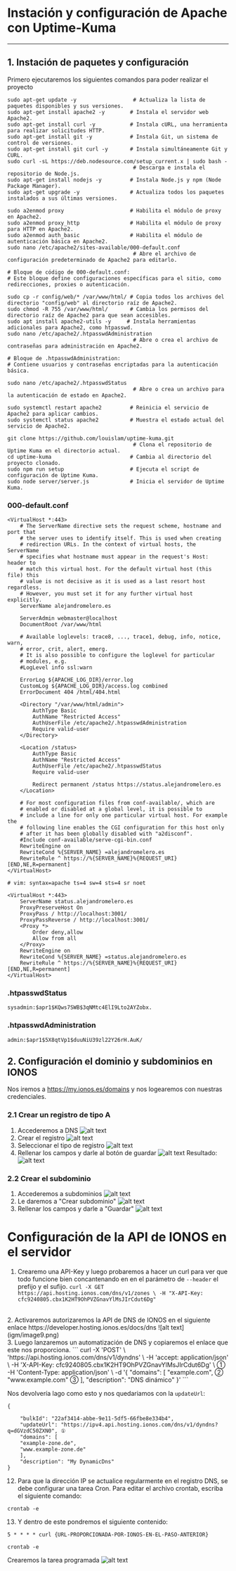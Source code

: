 # Instación y configuración de Apache con Uptime-Kuma
---
## 1. Instación de paquetes y configuración
Primero ejecutaremos los siguientes comandos para poder realizar el proyecto
```
sudo apt-get update -y                  # Actualiza la lista de paquetes disponibles y sus versiones.
sudo apt-get install apache2 -y        # Instala el servidor web Apache2.
sudo apt-get install curl -y           # Instala cURL, una herramienta para realizar solicitudes HTTP.
sudo apt-get install git -y            # Instala Git, un sistema de control de versiones.
sudo apt-get install git curl -y       # Instala simultáneamente Git y CURL.
sudo curl -sL https://deb.nodesource.com/setup_current.x | sudo bash - 
                                        # Descarga e instala el repositorio de Node.js.
sudo apt-get install nodejs -y         # Instala Node.js y npm (Node Package Manager).
sudo apt-get upgrade -y                # Actualiza todos los paquetes instalados a sus últimas versiones.

sudo a2enmod proxy                     # Habilita el módulo de proxy en Apache2.
sudo a2enmod proxy_http                # Habilita el módulo de proxy para HTTP en Apache2.
sudo a2enmod auth_basic                # Habilita el módulo de autenticación básica en Apache2.
sudo nano /etc/apache2/sites-available/000-default.conf 
                                        # Abre el archivo de configuración predeterminado de Apache2 para editarlo.

# Bloque de código de 000-default.conf:
# Este bloque define configuraciones específicas para el sitio, como redirecciones, proxies o autenticación.

sudo cp -r config/web/* /var/www/html/ # Copia todos los archivos del directorio "config/web" al directorio raíz de Apache2.
sudo chmod -R 755 /var/www/html/       # Cambia los permisos del directorio raíz de Apache2 para que sean accesibles.
sudo apt install apache2-utils -y     # Instala herramientas adicionales para Apache2, como htpasswd.
sudo nano /etc/apache2/.htpasswdAdministration 
                                        # Abre o crea el archivo de contraseñas para administración en Apache2.

# Bloque de .htpasswdAdministration:
# Contiene usuarios y contraseñas encriptadas para la autenticación básica.

sudo nano /etc/apache2/.htpasswdStatus 
                                        # Abre o crea un archivo para la autenticación de estado en Apache2.

sudo systemctl restart apache2         # Reinicia el servicio de Apache2 para aplicar cambios.
sudo systemctl status apache2          # Muestra el estado actual del servicio de Apache2.

git clone https://github.com/louislam/uptime-kuma.git
                                        # Clona el repositorio de Uptime Kuma en el directorio actual.
cd uptime-kuma                         # Cambia al directorio del proyecto clonado.
sudo npm run setup                     # Ejecuta el script de configuración de Uptime Kuma.
sudo node server/server.js             # Inicia el servidor de Uptime Kuma.
```
### 000-default.conf
```
<VirtualHost *:443>
    # The ServerName directive sets the request scheme, hostname and port that
    # the server uses to identify itself. This is used when creating
    # redirection URLs. In the context of virtual hosts, the ServerName
    # specifies what hostname must appear in the request's Host: header to
    # match this virtual host. For the default virtual host (this file) this
    # value is not decisive as it is used as a last resort host regardless.
    # However, you must set it for any further virtual host explicitly.
    ServerName alejandromelero.es

    ServerAdmin webmaster@localhost
    DocumentRoot /var/www/html

    # Available loglevels: trace8, ..., trace1, debug, info, notice, warn,
    # error, crit, alert, emerg.
    # It is also possible to configure the loglevel for particular
    # modules, e.g.
    #LogLevel info ssl:warn

    ErrorLog ${APACHE_LOG_DIR}/error.log
    CustomLog ${APACHE_LOG_DIR}/access.log combined
    ErrorDocument 404 /html/404.html

    <Directory "/var/www/html/admin">
        AuthType Basic
        AuthName "Restricted Access"
        AuthUserFile /etc/apache2/.htpasswdAdministration
        Require valid-user
    </Directory>

    <Location /status>
        AuthType Basic
        AuthName "Restricted Access"
        AuthUserFile /etc/apache2/.htpasswdStatus
        Require valid-user

        Redirect permanent /status https://status.alejandromelero.es
    </Location>

    # For most configuration files from conf-available/, which are
    # enabled or disabled at a global level, it is possible to
    # include a line for only one particular virtual host. For example the
    # following line enables the CGI configuration for this host only
    # after it has been globally disabled with "a2disconf".
    #Include conf-available/serve-cgi-bin.conf
    RewriteEngine on
    RewriteCond %{SERVER_NAME} =alejandromelero.es
    RewriteRule ^ https://%{SERVER_NAME}%{REQUEST_URI} [END,NE,R=permanent]
</VirtualHost>

# vim: syntax=apache ts=4 sw=4 sts=4 sr noet

<VirtualHost *:443>
    ServerName status.alejandromelero.es
    ProxyPreserveHost On
    ProxyPass / http://localhost:3001/
    ProxyPassReverse / http://localhost:3001/
    <Proxy *>
        Order deny,allow
        Allow from all
    </Proxy>
    RewriteEngine on
    RewriteCond %{SERVER_NAME} =status.alejandromelero.es
    RewriteRule ^ https://%{SERVER_NAME}%{REQUEST_URI} [END,NE,R=permanent]
</VirtualHost>
```

### .htpasswdStatus
`sysadmin:$apr1$KQws7SWB$3qNMtc4ElI9Lto2AYZobx.`

### .htpasswdAdministration
`admin:$apr1$5X8qtVp1$duuNiU39zl22Y26rH.AuK/`

## 2. Configuración el dominio y subdominios en IONOS
Nos iremos a https://my.ionos.es/domains y nos logearemos con nuestras credenciales.

### 2.1 Crear un registro de tipo A
1. Accederemos a DNS
![alt text](img/image.png)
2. Crear el registro
![alt text](img/image-1.png)
3. Seleccionar el tipo de registro
![alt text](img/image-2.png)
4. Rellenar los campos y darle al botón de guardar
![alt text](img/image-3.png)
Resultado:
![alt text](img/image-4.png)

### 2.2 Crear el subdominio
1. Accederemos a subdominios
![alt text](img/image-5.png)
2. Le daremos a "Crear subdominio"
![alt text](img/image-6.png)
3. Rellenar los campos y darle a "Guardar"
![alt text](img/image-7.png)


# Configuración de la API de IONOS en el servidor
1. Crearemo una API-Key y luego probaremos a hacer un curl para ver que todo funcione bien concantenando en en el parámetro de `--header` el prefijo y el sufijo.
```curl -X GET https://api.hosting.ionos.com/dns/v1/zones \ -H "X-API-Key: cfc9240805.cbx1K2HT9OhPVZGnavYlMsJIrCdut6Dg"```
<br>
2. Activaremos autorizaremos la API de DNS de IONOS en el siguiente enlace https://developer.hosting.ionos.es/docs/dns
![alt text](igm/image9.png)
<br>
3. Luego lanzaremos un automatización de DNS y copiaremos el enlace que este nos proporciona.
```
curl -X 'POST' \
  'https://api.hosting.ionos.com/dns/v1/dyndns' \
  -H 'accept: application/json' \
  -H 'X-API-Key: cfc9240805.cbx1K2HT9OhPVZGnavYlMsJIrCdut6Dg' \ ①
  -H 'Content-Type: application/json' \
  -d '{
  "domains": [
    "example.com", ②
    "www.example.com" ③
  ],
  "description": "DNS dinámico"
 }'
```

Nos devolvería lago como esto y nos quedariamos con la `updateUrl`:
```
{

    "bulkId": "22af3414-abbe-9e11-5df5-66fbe8e334b4",
    "updateUrl": "https://ipv4.api.hosting.ionos.com/dns/v1/dyndns?q=dGVzdC50ZXN0", ①
    "domains": [
    "example-zone.de",
    "www.example-zone.de"
    ],
    "description": "My DynamicDns"
}
```
12. Para que la dirección IP se actualice regularmente en el registro DNS, se debe configurar una tarea Cron. Para editar el archivo crontab, escriba el siguiente comando:

```crontab -e```

13. Y dentro de este pondremos el siguiente contenido:

```5 * * * * curl {URL-PROPORCIONADA-POR-IONOS-EN-EL-PASO-ANTERIOR}```

```crontab -e```

Crearemos la tarea programada
![alt text](img/image-8.png)
